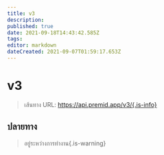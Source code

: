 ```yaml
---
title: v3
description: 
published: true
date: 2021-09-18T14:43:42.585Z
tags: 
editor: markdown
dateCreated: 2021-09-07T01:59:17.653Z
---
```


# v3

> เส้นทาง URL: https://api.premid.app/v3/{.is-info}


## ปลายทาง
> อยู่ระหว่างการทํางาน{.is-warning}